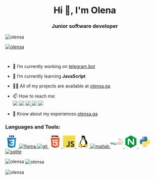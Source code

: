 <h1 align="center">Hi 👋, I'm Olena</h1>
<h3 align="center">Junior software developer</h3>

<p align="left"> <img src="https://komarev.com/ghpvc/?username=olensa&label=Profile%20views&color=0e75b6&style=flat" alt="olensa" /> </p>

<p align="left"> <a href="https://github.com/ryo-ma/github-profile-trophy"><img src="https://github-profile-trophy.vercel.app/?username=olensa" alt="olensa" /></a> </p>

<p align="left"> <a href="https://twitter.com/" target="blank"><img src="https://img.shields.io/twitter/follow/?logo=twitter&style=for-the-badge" alt="" /></a> </p>

- 🔭 I’m currently working on [telegram bot](https://github.com/olensa/tg_bot)

- 🌱 I’m currently learning **JavaScript**

- 👨‍💻 All of my projects are available at [olensa.ga](olensa.ga)

- 📫 How to reach me:   
  [<img src="https://img.icons8.com/color/48/000000/linkedin.png" width="3.5%"/>](https://www.linkedin.com/in/olenahlotova21/)
  [<img src="https://img.icons8.com/fluent/48/000000/facebook-new.png" width="3.5%"/>](https://www.facebook.com/lena.glotova.5)
  <a href="mailto:lenaglotova21@gmail.com"> <img src="https://img.icons8.com/fluent/48/000000/gmail.png" width="3.5%"/> </a>
  [<img src ="https://cdn2.iconfinder.com/data/icons/social-icons-33/128/Codepen-512.png" width='3.5%'/>](https://codepen.io/olensa)
  [<img src ="https://i.pinimg.com/736x/c8/95/2d/c8952d6e421a83d298a219edee783167.jpg" width='3.5%'/>](https://instagram.com/olensa374)
  
- 📄 Know about my experiences [olensa.ga](olensa.ga)


<h3 align="left">Languages and Tools:</h3>
<p align="left"> <a href="https://www.w3schools.com/css/" target="_blank"> <img src="https://raw.githubusercontent.com/devicons/devicon/master/icons/css3/css3-original-wordmark.svg" alt="css3" width="40" height="40"/> </a> <a href="https://www.figma.com/" target="_blank"> <img src="https://www.vectorlogo.zone/logos/figma/figma-icon.svg" alt="figma" width="40" height="40"/> </a> <a href="https://git-scm.com/" target="_blank"> <img src="https://www.vectorlogo.zone/logos/git-scm/git-scm-icon.svg" alt="git" width="40" height="40"/> </a> <a href="https://www.w3.org/html/" target="_blank"> <img src="https://raw.githubusercontent.com/devicons/devicon/master/icons/html5/html5-original-wordmark.svg" alt="html5" width="40" height="40"/> </a> <a href="https://developer.mozilla.org/en-US/docs/Web/JavaScript" target="_blank"> <img src="https://raw.githubusercontent.com/devicons/devicon/master/icons/javascript/javascript-original.svg" alt="javascript" width="40" height="40"/> </a> <a href="https://www.linux.org/" target="_blank"> <img src="https://raw.githubusercontent.com/devicons/devicon/master/icons/linux/linux-original.svg" alt="linux" width="40" height="40"/> </a> <a href="https://www.mathworks.com/" target="_blank"> <img src="https://raw.githubusercontent.com/simple-icons/simple-icons/master/icons/mathworks.svg" alt="matlab" width="40" height="40"/> </a> <a href="https://www.mysql.com/" target="_blank"> <img src="https://raw.githubusercontent.com/devicons/devicon/master/icons/mysql/mysql-original-wordmark.svg" alt="mysql" width="40" height="40"/> </a> <a href="https://www.nginx.com" target="_blank"> <img src="https://raw.githubusercontent.com/devicons/devicon/master/icons/nginx/nginx-original.svg" alt="nginx" width="40" height="40"/> </a> <a href="https://www.python.org" target="_blank"> <img src="https://raw.githubusercontent.com/devicons/devicon/master/icons/python/python-original.svg" alt="python" width="40" height="40"/> </a> <a href="https://www.sqlite.org/" target="_blank"> <img src="https://www.vectorlogo.zone/logos/sqlite/sqlite-icon.svg" alt="sqlite" width="40" height="40"/> </a> </p>

<p><img align="left" src="https://github-readme-stats.vercel.app/api/top-langs?username=olensa&show_icons=true&locale=en&layout=compact" alt="olensa" /></p>

<p>&nbsp;<img align="center" src="https://github-readme-stats.vercel.app/api?username=olensa&show_icons=true&locale=en" alt="olensa" /></p>

<p><img align="center" src="https://github-readme-streak-stats.herokuapp.com/?user=olensa&" alt="olensa" /></p>
